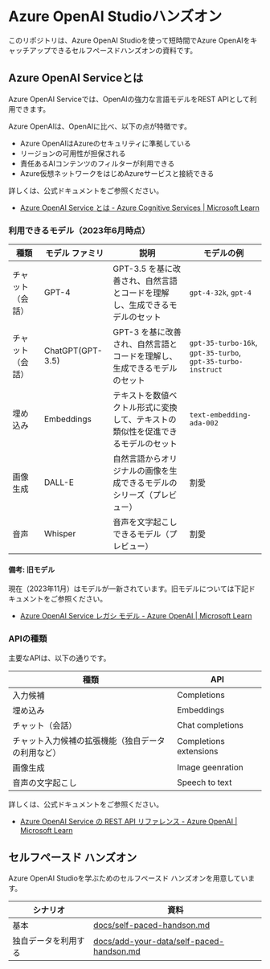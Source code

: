 # Azure OpenAI Studioハンズオン

このリポジトリは、Azure OpenAI Studioを使って短時間でAzure OpenAIをキャッチアップできるセルフペースドハンズオンの資料です。

## Azure OpenAI Serviceとは

Azure OpenAI Serviceでは、OpenAIの強力な言語モデルをREST APIとして利用できます。

Azure OpenAIは、OpenAIに比べ、以下の点が特徴です。

- Azure OpenAIはAzureのセキュリティに準拠している
- リージョンの可用性が担保される
- 責任あるAIコンテンツのフィルターが利用できる
- Azure仮想ネットワークをはじめAzureサービスと接続できる

詳しくは、公式ドキュメントをご参照ください。

- [Azure OpenAI Service とは - Azure Cognitive Services | Microsoft Learn](https://learn.microsoft.com/ja-jp/azure/cognitive-services/openai/overview)

### 利用できるモデル（2023年6月時点）

| 種類 | モデル ファミリ | 説明 | モデルの例 |
|----|----|----|----|
| チャット（会話） | GPT-4 | GPT-3.5 を基に改善され、自然言語とコードを理解し、生成できるモデルのセット | `gpt-4-32k`, `gpt-4` |
| チャット（会話） | ChatGPT(GPT-3.5) | GPT-3 を基に改善され、自然言語とコードを理解し、生成できるモデルのセット | `gpt-35-turbo-16k`, `gpt-35-turbo`, `gpt-35-turbo-instruct` |
| 埋め込み | Embeddings | テキストを数値ベクトル形式に変換して、テキストの類似性を促進できるモデルのセット | `text-embedding-ada-002` |
| 画像生成 | DALL-E | 自然言語からオリジナルの画像を生成できるモデルのシリーズ（プレビュー） | 割愛 |
| 音声 | Whisper | 音声を文字起こしできるモデル（プレビュー） | 割愛 |

#### 備考: 旧モデル

現在（2023年11月）はモデルが一新されています。旧モデルについては下記ドキュメントをご参照ください。

- [Azure OpenAI Service レガシ モデル - Azure OpenAI | Microsoft Learn](https://learn.microsoft.com/ja-jp/azure/ai-services/openai/concepts/legacy-models)

### APIの種類

主要なAPIは、以下の通りです。

| 種類 | API |
|----|----|
| 入力候補 | Completions |
| 埋め込み | Embeddings |
| チャット（会話） | Chat completions |
| チャット入力候補の拡張機能（独自データの利用など） | Completions extensions |
| 画像生成 | Image geenration |
| 音声の文字起こし | Speech to text |

詳しくは、公式ドキュメントをご参照ください。

- [Azure OpenAI Service の REST API リファレンス - Azure OpenAI | Microsoft Learn](https://learn.microsoft.com/ja-jp/azure/cognitive-services/openai/reference)

## セルフペースド ハンズオン

Azure OpenAI Studioを学ぶためのセルフペースド ハンズオンを用意しています。

| シナリオ | 資料 |
|----|----|
| 基本 | [docs/self-paced-handson.md](./docs/self-paced-handson.md) |
| 独自データを利用する | [docs/add-your-data/self-paced-handson.md](./docs/add-your-data/self-paced-handson.md) |
